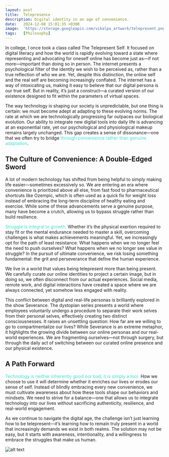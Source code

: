 ```yaml
---
layout: post
title:  Telepresence
description: Digital identity in an age of convenience.
date:   2024-12-08 15:01:35 +0300
image:  'https://storage.googleapis.com/vikalpa_artwork/telepresent.png '
tags:   [Philosophy]
---
```

In college, I once took a class called The Telepresent Self. It focused on digital literacy and how the world is rapidly evolving toward a state where representing and advocating for oneself online has become just as—if not more—important than doing so in person. The internet presents a psychological filter of the identity we wish to be perceived as, rather than a true reflection of who we are. Yet, despite this distinction, the online self and the real self are becoming increasingly conflated. The internet has a way of intoxicating us, making it easy to believe that our digital persona is our true self. But in reality, it’s just a construct—a curated version of our existence designed to fit within the parameters of virtual spaces.

The way technology is shaping our society is unpredictable, but one thing is certain: we must become adept at adapting to these evolving norms. The rate at which we are technologically progressing far outpaces our biological evolution. Our ability to integrate new digital tools into daily life is advancing at an exponential rate, yet our psychological and physiological makeup remains largely unchanged. This gap creates a sense of dissonance—one that we often try to bridge <span style="color:turquoise">through convenience rather than genuine adaptation</span>.

## The Culture of Convenience: A Double-Edged Sword

A lot of modern technology has shifted from being helpful to simply making life easier—sometimes excessively so. We are entering an era where convenience is prioritized above all else, from fast food to pharmaceutical shortcuts like Ozempic, which is often used as a quick fix for weight loss instead of embracing the long-term discipline of healthy eating and exercise. While some of these advancements serve a genuine purpose, many have become a crutch, allowing us to bypass struggle rather than build resilience.

<span style="color:turquoise">Struggle is integral to growth.</span> Whether it’s the physical exertion required to stay fit or the mental endurance needed to master a skill, overcoming challenges is what makes achievements meaningful. Yet, we increasingly opt for the path of least resistance. What happens when we no longer feel the need to push ourselves? What happens when we no longer see value in struggle? In the pursuit of ultimate convenience, we risk losing something fundamental: the grit and perseverance that define the human experience.

We live in a world that values being telepresent more than being present. We carefully curate our online identities to project a certain image, but in doing so, we often disconnect from our actual experiences. Social media, remote work, and digital interactions have created a space where we are always connected, yet somehow less engaged with reality.

This conflict between digital and real-life personas is brilliantly explored in the show Severance. The dystopian series presents a world where employees voluntarily undergo a procedure to separate their work selves from their personal selves, effectively creating two distinct consciousnesses. It raises an unsettling question: How far are we willing to go to compartmentalize our lives? While Severance is an extreme metaphor, it highlights the growing divide between our online personas and our real-world experiences. We are fragmenting ourselves—not through surgery, but through the daily act of switching between our curated online presence and our physical existence.

## A Path Forward

<span style="color:turquoise">Technology is neither inherently good nor bad; it is simply a tool.</span> How we choose to use it will determine whether it enriches our lives or erodes our sense of self. Instead of blindly embracing every new convenience, we must cultivate awareness about how these tools shape our behaviors and mindsets. We need to strive for a balance—one that allows us to integrate technology into our lives without sacrificing authenticity, resilience, and real-world engagement.

As we continue to navigate the digital age, the challenge isn’t just learning how to be telepresent—it’s learning how to remain truly present in a world that increasingly demands we exist in both realms. The solution may not be easy, but it starts with awareness, intentionality, and a willingness to embrace the struggles that make us human.


![alt text](https://storage.googleapis.com/vikalpa_artwork/telepresence.png)
